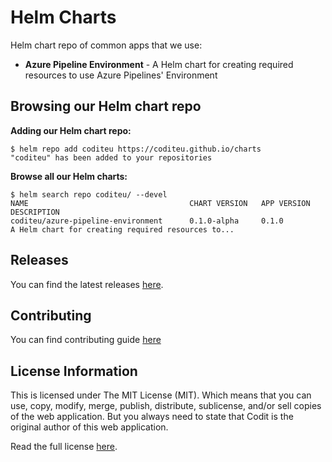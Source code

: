 # Helm Charts
Helm chart repo of common apps that we use:

- **Azure Pipeline Environment** - A Helm chart for creating required resources to use Azure Pipelines' Environment

## Browsing our Helm chart repo

**Adding our Helm chart repo:**
```console
$ helm repo add coditeu https://coditeu.github.io/charts
"coditeu" has been added to your repositories
```

**Browse all our Helm charts:**
```
$ helm search repo coditeu/ --devel
NAME                                    CHART VERSION   APP VERSION     DESCRIPTION
coditeu/azure-pipeline-environment      0.1.0-alpha     0.1.0           A Helm chart for creating required resources to...
```

## Releases

You can find the latest releases [here](https://github.com/coditeu/charts/releases).

## Contributing

You can find contributing guide [here](./CONTRIBUTING.md)

## License Information
This is licensed under The MIT License (MIT). Which means that you can use, copy, modify, merge, publish, distribute, sublicense, and/or sell copies of the web application. But you always need to state that Codit is the original author of this web application.

Read the full license [here](https://github.com/CoditEU/charts/blob/master/LICENSE).